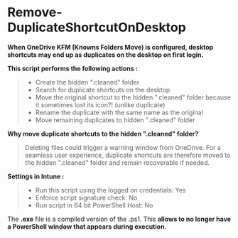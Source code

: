 # Remove-DuplicateShortcutOnDesktop

**When OneDrive KFM (Knowns Folders Move) is configured, desktop shortcuts may end up as duplicates on the desktop on first login.**

**This script performs the following actions :**
>
>- Create the hidden ".cleaned" folder
>- Search for duplicate shortcuts on the desktop
>- Move the original shortcut to the hidden ".cleaned" folder because it sometimes lost its icon?! (unlike duplicate)
>- Rename the duplicate with the same name as the original
>- Move remaining duplicates to hidden ".cleaned" folder

**Why move duplicate shortcuts to the hidden ".cleaned" folder?**
>
> Deleting files could trigger a warning window from OneDrive. For a seamless user experience, duplicate shortcuts are therefore moved to the hidden ".cleaned" folder and remain recoverable if needed.

**Settings in Intune :**
>
> - Run this script using the logged on credentials: Yes
> - Enforce script signature check: No
> - Run script in 64 bit PowerShell Host: No

The **.exe** file is a compiled version of the .ps1. This **allows to no longer have a PowerShell window that appears during execution**.
